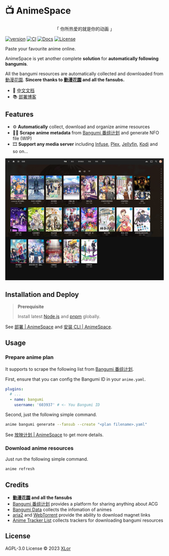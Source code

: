 # :tv: AnimeSpace

<p align="center">「 你所热爱的就是你的动画 」</p>

[![version](https://img.shields.io/npm/v/animespace?label=AnimeSpace)](https://www.npmjs.com/package/animespace)
[![CI](https://github.com/yjl9903/AnimeSpace/actions/workflows/ci.yml/badge.svg)](https://github.com/yjl9903/AnimeSpace/actions/workflows/ci.yml)
[![Docs](https://img.shields.io/badge/AnimeSpace-Demo-brightgreen)](https://animespace.onekuma.cn/)
[![License](https://img.shields.io/github/license/yjl9903/AnimeSpace)](./LICENSE)

Paste your favourite anime online.

AnimeSpace is yet another complete **solution** for **automatically following bangumis**.

All the bangumi resources are automatically collected and downloaded from [動漫花園](https://share.dmhy.org/). **Sincere thanks to [動漫花園](https://share.dmhy.org/) and all the fansubs.**

+ 📖 [中文文档](https://animespace.onekuma.cn/)
+ 📚 [部署博客](https://blog.onekuma.cn/alidriver-alist-rclone-animepaste)

## Features

+ :gear: **Automatically** collect, download and organize anime resources
+ :construction_worker_man: **Scrape anime metadata** from [Bangumi 番组计划](https://bangumi.tv/) and generate NFO file (WIP)
+ :film_strip: **Support any media server** including [Infuse](https://firecore.com/infuse), [Plex](https://www.plex.tv/), [Jellyfin](https://github.com/jellyfin/jellyfin), [Kodi](https://kodi.tv/) and so on...

![Jellyfin](./docs/public/Jellyfin.jpeg)

## Installation and Deploy

> **Prerequisite**
>
> Install latest [Node.js](https://nodejs.org/) and [pnpm](https://pnpm.io/) globally.

See [部署 | AnimeSpace](https://animespace.onekuma.cn/deploy/) and [安装 CLI | AnimeSpace](https://animespace.onekuma.cn/admin/).

## Usage

### Prepare anime plan

It supports to scrape the following list from [Bangumi 番组计划](https://bangumi.tv/).

First, ensure that you can config the Bangumi ID in your `anime.yaml`.

```yaml
plugins:
  # ...
  - name: bangumi
    username: '603937' # <- You Bangumi ID
```

Second, just the following simple command.

```bash
anime bangumi generate --fansub --create "<plan filename>.yaml"
```

See [放映计划 | AnimeSpace](https://animespace.onekuma.cn/admin/plan.html) to get more details.

### Download anime resources

Just run the following simple command.

```bash
anime refresh
```

## Credits

+ **[動漫花園](https://share.dmhy.org/) and all the fansubs**
+ [Bangumi 番组计划](https://bangumi.tv/) provides a platform for sharing anything about ACG
+ [Bangumi Data](https://github.com/bangumi-data/bangumi-data) collects the infomation of animes
+ [aria2](能干猫今天也忧郁) and [WebTorrent](https://webtorrent.io/) provide the ability to download magnet links
+ [Anime Tracker List](https://github.com/DeSireFire/animeTrackerList) collects trackers for downloading bangumi resources

## License

AGPL-3.0 License © 2023 [XLor](https://github.com/yjl9903)
